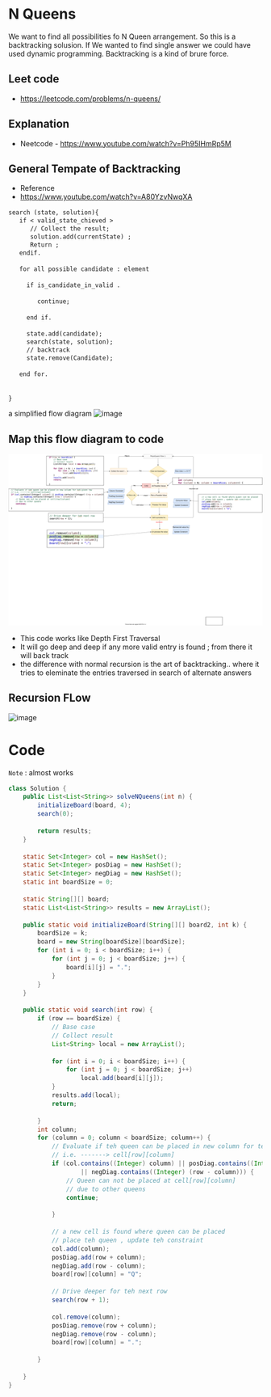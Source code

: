# N Queens 

We want to find all possibilities fo N Queen arrangement. So this is a backtracking solusion. 
If We wanted to find single answer we could have used dynamic programming. Backtracking is a kind of brure force. 


## Leet code
- https://leetcode.com/problems/n-queens/

## Explanation 
 - Neetcode -  https://www.youtube.com/watch?v=Ph95IHmRp5M 


## General Tempate of Backtracking 
-  Reference 
  -  https://www.youtube.com/watch?v=A80YzvNwqXA
````
search (state, solution){
   if < valid_state_chieved >
      // Collect the result;
      solution.add(currentState) ;
      Return ; 
   endif. 

   for all possible candidate : element 
     
     if is_candidate_in_valid .
        
        continue; 
        
     end if. 

     state.add(candidate);
     search(state, solution);
     // backtrack
     state.remove(Candidate);

   end for. 


}
````

a simplified flow diagram
![image](https://user-images.githubusercontent.com/8110582/167637696-0f05a1db-8853-4f21-87f0-ffd87a353b7f.png)


## Map this flow diagram to code
![image](2DArray.svg)

- This code works like Depth First Traversal 
- It will go deep and deep if any more valid entry is found ; from there it will back track 
- the difference with normal recursion is the art of backtracking.. where it tries to eleminate the entries traversed in search of alternate answers  

## Recursion FLow 
![image](https://user-images.githubusercontent.com/8110582/167645987-5c40371c-671a-4894-916c-82d66a751974.png)



# Code

`Note` : almost works
````java
class Solution {
    public List<List<String>> solveNQueens(int n) {
        initializeBoard(board, 4);
		search(0);
        
        return results;
    }
    
    static Set<Integer> col = new HashSet();
	static Set<Integer> posDiag = new HashSet();
	static Set<Integer> negDiag = new HashSet();
	static int boardSize = 0;

	static String[][] board;
	static List<List<String>> results = new ArrayList();

	public static void initializeBoard(String[][] board2, int k) {
		boardSize = k;
		board = new String[boardSize][boardSize];
		for (int i = 0; i < boardSize; i++) {
			for (int j = 0; j < boardSize; j++) {
				board[i][j] = ".";
			}
		}
	}

	public static void search(int row) {
		if (row == boardSize) {
			// Base case
			// Collect result
			List<String> local = new ArrayList();

			for (int i = 0; i < boardSize; i++) {
				for (int j = 0; j < boardSize; j++)
					local.add(board[i][j]);
			}
			results.add(local);
			return;

		}
		int column;
		for (column = 0; column < boardSize; column++) {
			// Evaluate if teh queen can be placed in new column for teh given row
			// i.e. -------> cell[row][column]
			if (col.contains((Integer) column) || posDiag.contains((Integer) (row + column))
					|| negDiag.contains((Integer) (row - column))) {
				// Queen can not be placed at cell[row][column]
				// due to other queens
				continue;

			}

			// a new cell is found where queen can be placed
			// place teh queen , update teh constraint
			col.add(column);
			posDiag.add(row + column);
			negDiag.add(row - column);
			board[row][column] = "Q";

			// Drive deeper for teh next row
			search(row + 1);

			col.remove(column);
			posDiag.remove(row + column);
			negDiag.remove(row - column);
			board[row][column] = ".";

		}

	}
}
````
